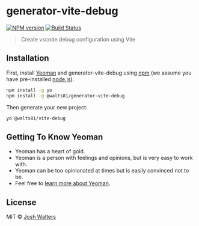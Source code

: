 # generator-vite-debug

[![NPM version][npm-image]][npm-url] [![Build Status][travis-image]][travis-url]

> Create vscode debug configuration using Vite

## Installation

First, install [Yeoman](http://yeoman.io) and generator-vite-debug using [npm](https://www.npmjs.com/) (we assume you have pre-installed [node.js](https://nodejs.org/)).

```bash
npm install -g yo
npm install -g @walts81/generator-vite-debug
```

Then generate your new project:

```bash
yo @walts81/vite-debug
```

## Getting To Know Yeoman

- Yeoman has a heart of gold.
- Yeoman is a person with feelings and opinions, but is very easy to work with.
- Yeoman can be too opinionated at times but is easily convinced not to be.
- Feel free to [learn more about Yeoman](http://yeoman.io/).

## License

MIT © [Josh Walters]()

[npm-image]: https://img.shields.io/npm/v/@walts81/generator-vite-debug.svg
[npm-url]: https://npmjs.org/package/@walts81/generator-vite-debug
[travis-image]: https://travis-ci.com/walts81/generator-vite-debug.svg?branch=master
[travis-url]: https://travis-ci.com/walts81/generator-vite-debug

